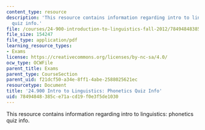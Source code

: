 ```yaml
---
content_type: resource
description: 'This resource contains information regarding intro to linguistics: phonetics
  quiz info.'
file: /courses/24-900-introduction-to-linguistics-fall-2012/78494848385ce71acd19f0e3f5de1030_MIT24_900F12_PhonticQzInfo.pdf
file_size: 154247
file_type: application/pdf
learning_resource_types:
- Exams
license: https://creativecommons.org/licenses/by-nc-sa/4.0/
ocw_type: OCWFile
parent_title: Exams
parent_type: CourseSection
parent_uid: f21dcf50-a34e-8ff1-4abe-2588025621ec
resourcetype: Document
title: '24.900 Intro to Linguistics: Phonetics Quiz Info'
uid: 78494848-385c-e71a-cd19-f0e3f5de1030
---
```

This resource contains information regarding intro to linguistics: phonetics quiz info.